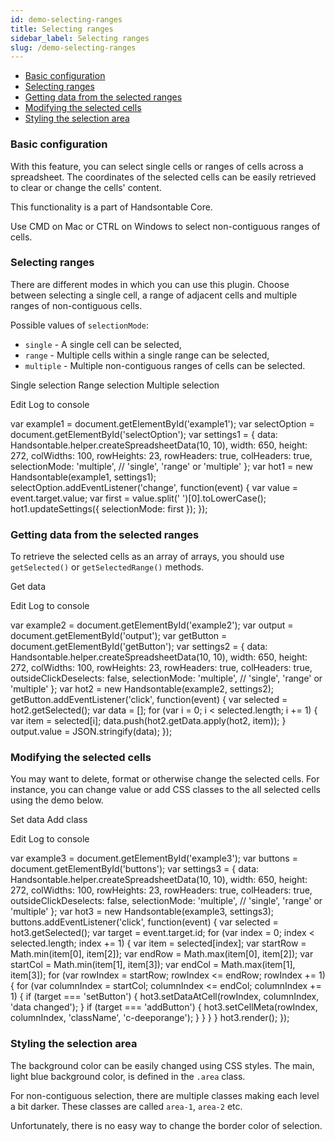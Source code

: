```yaml
---
id: demo-selecting-ranges
title: Selecting ranges
sidebar_label: Selecting ranges
slug: /demo-selecting-ranges
---
```


*   [Basic configuration](#page-basic)
*   [Selecting ranges](#page-selecting)
*   [Getting data from the selected ranges](#page-getting)
*   [Modifying the selected cells](#page-modifying)
*   [Styling the selection area](#page-styling)

### Basic configuration

With this feature, you can select single cells or ranges of cells across a spreadsheet. The coordinates of the selected cells can be easily retrieved to clear or change the cells' content.

This functionality is a part of Handsontable Core.

Use CMD on Mac or CTRL on Windows to select non-contiguous ranges of cells.

### Selecting ranges

There are different modes in which you can use this plugin. Choose between selecting a single cell, a range of adjacent cells and multiple ranges of non-contiguous cells.

Possible values of `selectionMode`:

*   `single` - A single cell can be selected,
*   `range` - Multiple cells within a single range can be selected,
*   `multiple` - Multiple non-contiguous ranges of cells can be selected.

Single selection Range selection Multiple selection

Edit Log to console

var example1 = document.getElementById('example1'); var selectOption = document.getElementById('selectOption'); var settings1 = { data: Handsontable.helper.createSpreadsheetData(10, 10), width: 650, height: 272, colWidths: 100, rowHeights: 23, rowHeaders: true, colHeaders: true, selectionMode: 'multiple', // 'single', 'range' or 'multiple' }; var hot1 = new Handsontable(example1, settings1); selectOption.addEventListener('change', function(event) { var value = event.target.value; var first = value.split(' ')\[0\].toLowerCase(); hot1.updateSettings({ selectionMode: first }); });

### Getting data from the selected ranges

To retrieve the selected cells as an array of arrays, you should use `getSelected()` or `getSelectedRange()` methods.

Get data

Edit Log to console

var example2 = document.getElementById('example2'); var output = document.getElementById('output'); var getButton = document.getElementById('getButton'); var settings2 = { data: Handsontable.helper.createSpreadsheetData(10, 10), width: 650, height: 272, colWidths: 100, rowHeights: 23, rowHeaders: true, colHeaders: true, outsideClickDeselects: false, selectionMode: 'multiple', // 'single', 'range' or 'multiple' }; var hot2 = new Handsontable(example2, settings2); getButton.addEventListener('click', function(event) { var selected = hot2.getSelected(); var data = \[\]; for (var i = 0; i < selected.length; i += 1) { var item = selected\[i\]; data.push(hot2.getData.apply(hot2, item)); } output.value = JSON.stringify(data); });

### Modifying the selected cells

You may want to delete, format or otherwise change the selected cells. For instance, you can change value or add CSS classes to the all selected cells using the demo below.

Set data Add class

Edit Log to console

var example3 = document.getElementById('example3'); var buttons = document.getElementById('buttons'); var settings3 = { data: Handsontable.helper.createSpreadsheetData(10, 10), width: 650, height: 272, colWidths: 100, rowHeights: 23, rowHeaders: true, colHeaders: true, outsideClickDeselects: false, selectionMode: 'multiple', // 'single', 'range' or 'multiple' }; var hot3 = new Handsontable(example3, settings3); buttons.addEventListener('click', function(event) { var selected = hot3.getSelected(); var target = event.target.id; for (var index = 0; index < selected.length; index += 1) { var item = selected\[index\]; var startRow = Math.min(item\[0\], item\[2\]); var endRow = Math.max(item\[0\], item\[2\]); var startCol = Math.min(item\[1\], item\[3\]); var endCol = Math.max(item\[1\], item\[3\]); for (var rowIndex = startRow; rowIndex <= endRow; rowIndex += 1) { for (var columnIndex = startCol; columnIndex <= endCol; columnIndex += 1) { if (target === 'setButton') { hot3.setDataAtCell(rowIndex, columnIndex, 'data changed'); } if (target === 'addButton') { hot3.setCellMeta(rowIndex, columnIndex, 'className', 'c-deeporange'); } } } } hot3.render(); });

### Styling the selection area

The background color can be easily changed using CSS styles. The main, light blue background color, is defined in the `.area` class.

For non-contiguous selection, there are multiple classes making each level a bit darker. These classes are called `area-1`, `area-2` etc.

Unfortunately, there is no easy way to change the border color of selection.
